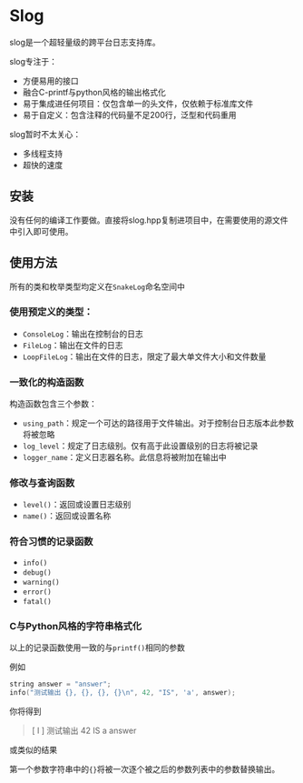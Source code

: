 # Slog

slog是一个超轻量级的跨平台日志支持库。

slog专注于：

- 方便易用的接口
- 融合C-printf与python风格的输出格式化
- 易于集成进任何项目：仅包含单一的头文件，仅依赖于标准库文件
- 易于自定义：包含注释的代码量不足200行，泛型和代码重用

slog暂时不太关心：

- 多线程支持
- 超快的速度

## 安装

没有任何的编译工作要做。直接将slog.hpp复制进项目中，在需要使用的源文件中引入即可使用。

## 使用方法

所有的类和枚举类型均定义在`SnakeLog`命名空间中

### 使用预定义的类型：

- `ConsoleLog`：输出在控制台的日志
- `FileLog`：输出在文件的日志
- `LoopFileLog`：输出在文件的日志，限定了最大单文件大小和文件数量

### 一致化的构造函数

构造函数包含三个参数：

- `using_path`：规定一个可达的路径用于文件输出。对于控制台日志版本此参数将被忽略
- `log_level`：规定了日志级别。仅有高于此设置级别的日志将被记录
- `logger_name`：定义日志器名称。此信息将被附加在输出中

### 修改与查询函数

- `level()`：返回或设置日志级别
- `name()`：返回或设置名称

### 符合习惯的记录函数

- `info()`
- `debug()`
- `warning()`
- `error()`
- `fatal()`

### C与Python风格的字符串格式化

以上的记录函数使用一致的与`printf()`相同的参数

例如

```c++
string answer = "answer";
info("测试输出 {}, {}, {}, {}\n", 42, "IS", 'a', answer);
```

你将得到

> [ I ] 测试输出 42 IS a answer

或类似的结果

第一个参数字符串中的`{}`将被一次逐个被之后的参数列表中的参数替换输出。
